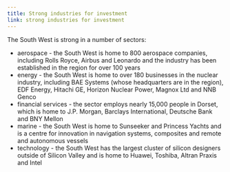```yaml
---
title: Strong industries for investment
link: strong industries for investment
---
```

The South West is strong in a number of sectors: 


- aerospace - the South West is home to 800 aerospace companies, including Rolls Royce, Airbus and Leonardo and the industry has been established in the region for over 100 years
- energy - the South West is home to over 180 businesses in the nuclear industry, including BAE Systems (whose headquarters are in the region), EDF Energy, Hitachi GE, Horizon Nuclear Power, Magnox Ltd and NNB Genco
- financial services - the sector employs nearly 15,000 people in Dorset, which is home to J.P. Morgan, Barclays International, Deutsche Bank and BNY Mellon
- marine - the South West is home to Sunseeker and Princess Yachts and is a centre for innovation in navigation systems, composites and remote and autonomous vessels
- technology - the South West has the largest cluster of silicon designers outside of Silicon Valley and is home to Huawei, Toshiba, Altran Praxis and Intel
